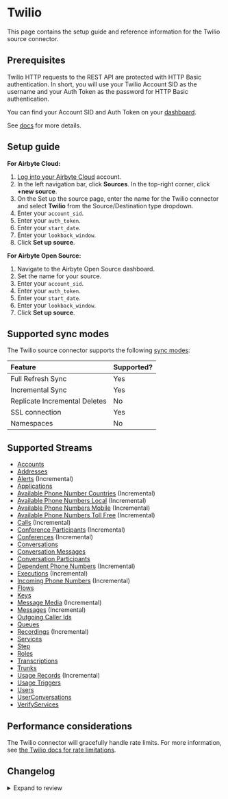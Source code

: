 # Twilio

This page contains the setup guide and reference information for the Twilio source connector.

## Prerequisites

Twilio HTTP requests to the REST API are protected with HTTP Basic authentication. In short, you will use your Twilio Account SID as the username and your Auth Token as the password for HTTP Basic authentication.

You can find your Account SID and Auth Token on your [dashboard](https://www.twilio.com/user/account).

See [docs](https://www.twilio.com/docs/iam/api) for more details.

## Setup guide

<!-- env:cloud -->

**For Airbyte Cloud:**

1. [Log into your Airbyte Cloud](https://cloud.airbyte.com/workspaces) account.
2. In the left navigation bar, click **Sources**. In the top-right corner, click **+new source**.
3. On the Set up the source page, enter the name for the Twilio connector and select **Twilio** from the Source/Destination type dropdown.
4. Enter your `account_sid`.
5. Enter your `auth_token`.
6. Enter your `start_date`.
7. Enter your `lookback_window`.
8. Click **Set up source**.
<!-- /env:cloud -->

<!-- env:oss -->

**For Airbyte Open Source:**

1. Navigate to the Airbyte Open Source dashboard.
2. Set the name for your source.
3. Enter your `account_sid`.
4. Enter your `auth_token`.
5. Enter your `start_date`.
6. Enter your `lookback_window`.
7. Click **Set up source**.
<!-- /env:oss -->

## Supported sync modes

The Twilio source connector supports the following [sync modes](https://docs.airbyte.com/cloud/core-concepts#connection-sync-modes):

| Feature                       | Supported? |
| :---------------------------- | :--------- |
| Full Refresh Sync             | Yes        |
| Incremental Sync              | Yes        |
| Replicate Incremental Deletes | No         |
| SSL connection                | Yes        |
| Namespaces                    | No         |

## Supported Streams

- [Accounts](https://www.twilio.com/docs/usage/api/account#read-multiple-account-resources)
- [Addresses](https://www.twilio.com/docs/usage/api/address#read-multiple-address-resources)
- [Alerts](https://www.twilio.com/docs/usage/monitor-alert#read-multiple-alert-resources) \(Incremental\)
- [Applications](https://www.twilio.com/docs/usage/api/applications#read-multiple-application-resources)
- [Available Phone Number Countries](https://www.twilio.com/docs/phone-numbers/api/availablephonenumber-resource#read-a-list-of-countries) \(Incremental\)
- [Available Phone Numbers Local](https://www.twilio.com/docs/phone-numbers/api/availablephonenumberlocal-resource#read-multiple-availablephonenumberlocal-resources) \(Incremental\)
- [Available Phone Numbers Mobile](https://www.twilio.com/docs/phone-numbers/api/availablephonenumber-mobile-resource#read-multiple-availablephonenumbermobile-resources) \(Incremental\)
- [Available Phone Numbers Toll Free](https://www.twilio.com/docs/phone-numbers/api/availablephonenumber-tollfree-resource#read-multiple-availablephonenumbertollfree-resources) \(Incremental\)
- [Calls](https://www.twilio.com/docs/voice/api/call-resource#create-a-call-resource) \(Incremental\)
- [Conference Participants](https://www.twilio.com/docs/voice/api/conference-participant-resource#read-multiple-participant-resources) \(Incremental\)
- [Conferences](https://www.twilio.com/docs/voice/api/conference-resource#read-multiple-conference-resources) \(Incremental\)
- [Conversations](https://www.twilio.com/docs/conversations/api/conversation-resource#read-multiple-conversation-resources)
- [Conversation Messages](https://www.twilio.com/docs/conversations/api/conversation-message-resource#list-all-conversation-messages)
- [Conversation Participants](https://www.twilio.com/docs/conversations/api/conversation-participant-resource)
- [Dependent Phone Numbers](https://www.twilio.com/docs/usage/api/address?code-sample=code-list-dependent-pns-subresources&code-language=curl&code-sdk-version=json#instance-subresources) \(Incremental\)
- [Executions](https://www.twilio.com/docs/phone-numbers/api/incomingphonenumber-resource#read-multiple-incomingphonenumber-resources) \(Incremental\)
- [Incoming Phone Numbers](https://www.twilio.com/docs/phone-numbers/api/incomingphonenumber-resource#read-multiple-incomingphonenumber-resources) \(Incremental\)
- [Flows](https://www.twilio.com/docs/studio/rest-api/flow#read-a-list-of-flows)
- [Keys](https://www.twilio.com/docs/usage/api/keys#read-a-key-resource)
- [Message Media](https://www.twilio.com/docs/sms/api/media-resource#read-multiple-media-resources) \(Incremental\)
- [Messages](https://www.twilio.com/docs/sms/api/message-resource#read-multiple-message-resources) \(Incremental\)
- [Outgoing Caller Ids](https://www.twilio.com/docs/voice/api/outgoing-caller-ids#outgoingcallerids-list-resource)
- [Queues](https://www.twilio.com/docs/voice/api/queue-resource#read-multiple-queue-resources)
- [Recordings](https://www.twilio.com/docs/voice/api/recording#read-multiple-recording-resources) \(Incremental\)
- [Services](https://www.twilio.com/docs/chat/rest/service-resource#read-multiple-service-resources)
- [Step](https://www.twilio.com/docs/studio/rest-api/v2/step#read-a-list-of-step-resources)
- [Roles](https://www.twilio.com/docs/chat/rest/role-resource#read-multiple-role-resources)
- [Transcriptions](https://www.twilio.com/docs/voice/api/recording-transcription?code-sample=code-read-list-all-transcriptions&code-language=curl&code-sdk-version=json#read-multiple-transcription-resources)
- [Trunks](https://www.twilio.com/docs/sip-trunking/api/trunk-resource#trunk-properties)
- [Usage Records](https://www.twilio.com/docs/usage/api/usage-record#read-multiple-usagerecord-resources) \(Incremental\)
- [Usage Triggers](https://www.twilio.com/docs/usage/api/usage-trigger#read-multiple-usagetrigger-resources)
- [Users](https://www.twilio.com/docs/conversations/api/user-resource)
- [UserConversations](https://www.twilio.com/docs/conversations/api/user-conversation-resource#list-all-of-a-users-conversations)
- [VerifyServices](https://www.twilio.com/docs/verify/api/service#maincontent)

## Performance considerations

The Twilio connector will gracefully handle rate limits.
For more information, see [the Twilio docs for rate limitations](https://support.twilio.com/hc/en-us/articles/360044308153-Twilio-API-response-Error-429-Too-Many-Requests-).

## Changelog

<details>
  <summary>Expand to review</summary>

| Version     | Date       | Pull Request                                             | Subject                                                                                                                                                                |
|:------------|:-----------| :------------------------------------------------------- |:-----------------------------------------------------------------------------------------------------------------------------------------------------------------------|
| 0.14.0-rc.1 | 2025-08-14 | [64880](https://github.com/airbytehq/airbyte/pull/64880) | Migrated all full refresh streams that have no parent streams                                                                                                          |
| 0.13.0      | 2025-08-14 | [64929](https://github.com/airbytehq/airbyte/pull/64929) | Promoting release candidate 0.13.0-rc.1 to a main version. |
| 0.13.0-rc.1 | 2025-08-11 | [64877](https://github.com/airbytehq/airbyte/pull/64877) | Update CDK to v6                                                                                                                                                       |
| 0.12.1      | 2025-06-15 | [56258](https://github.com/airbytehq/airbyte/pull/56258) | Update dependencies                                                                                                                                                    |
| 0.12.0      | 2025-05-13 | [49097](https://github.com/airbytehq/airbyte/pull/49097) | Fix per partition states for nested streams                                                                                                                            |
| 0.11.17     | 2025-02-22 | [54486](https://github.com/airbytehq/airbyte/pull/54486) | Update dependencies                                                                                                                                                    |
| 0.11.16     | 2025-01-22 | [52089](https://github.com/airbytehq/airbyte/pull/52089) | Fix typo to fix pagination for `TwilioStream` class                                                                                                                    |
| 0.11.15     | 2025-01-18 | [51966](https://github.com/airbytehq/airbyte/pull/51966) | Update dependencies                                                                                                                                                    |
| 0.11.14     | 2024-12-28 | [50803](https://github.com/airbytehq/airbyte/pull/50803) | Update dependencies                                                                                                                                                    |
| 0.11.13     | 2024-11-25 | [43769](https://github.com/airbytehq/airbyte/pull/43769) | Starting with this version, the Docker image is now rootless. Please note that this and future versions will not be compatible with Airbyte versions earlier than 0.64 |
| 0.11.12     | 2024-08-03 | [43132](https://github.com/airbytehq/airbyte/pull/43132) | Update dependencies                                                                                                                                                    |
| 0.11.11     | 2024-07-27 | [42593](https://github.com/airbytehq/airbyte/pull/42593) | Update dependencies                                                                                                                                                    |
| 0.11.10     | 2024-07-20 | [42177](https://github.com/airbytehq/airbyte/pull/42177) | Update dependencies                                                                                                                                                    |
| 0.11.9      | 2024-07-13 | [41845](https://github.com/airbytehq/airbyte/pull/41845) | Update dependencies                                                                                                                                                    |
| 0.11.8      | 2024-07-10 | [41478](https://github.com/airbytehq/airbyte/pull/41478) | Update dependencies                                                                                                                                                    |
| 0.11.7      | 2024-06-26 | [40527](https://github.com/airbytehq/airbyte/pull/40527) | Update dependencies                                                                                                                                                    |
| 0.11.6      | 2024-06-22 | [40030](https://github.com/airbytehq/airbyte/pull/40030) | Update dependencies                                                                                                                                                    |
| 0.11.5      | 2024-06-06 | [39252](https://github.com/airbytehq/airbyte/pull/39252) | [autopull] Upgrade base image to v1.2.2                                                                                                                                |
| 0.11.4      | 2024-05-22 | [38559](https://github.com/airbytehq/airbyte/pull/38564) | Migrate authenticator to `requests_native_auth` package                                                                                                                |
| 0.11.3      | 2024-05-20 | [38262](https://github.com/airbytehq/airbyte/pull/38262) | Replace AirbyteLogger with logging.Logger                                                                                                                              |
| 0.11.2      | 2024-04-19 | [36666](https://github.com/airbytehq/airbyte/pull/36666) | Updating to 0.80.0 CDK                                                                                                                                                 |
| 0.11.1      | 2024-04-12 | [36666](https://github.com/airbytehq/airbyte/pull/36666) | Schema descriptions                                                                                                                                                    |
| 0.11.0      | 2024-03-19 | [36267](https://github.com/airbytehq/airbyte/pull/36267) | Pin airbyte-cdk version to `^0`                                                                                                                                        |
| 0.10.2      | 2024-02-12 | [35153](https://github.com/airbytehq/airbyte/pull/35153) | Manage dependencies with Poetry                                                                                                                                        |
| 0.10.1      | 2023-11-21 | [32718](https://github.com/airbytehq/airbyte/pull/32718) | Base image migration: remove Dockerfile and use the python-connector-base image                                                                                        |
| 0.10.0      | 2023-07-28 | [27323](https://github.com/airbytehq/airbyte/pull/27323) | Add new stream `Step`                                                                                                                                                  |
| 0.9.0       | 2023-06-27 | [27221](https://github.com/airbytehq/airbyte/pull/27221) | Add new stream `UserConversations` with parent `Users`                                                                                                                 |
| 0.8.1       | 2023-07-12 | [28216](https://github.com/airbytehq/airbyte/pull/28216) | Add property `channel_metadata` to `ConversationMessages` schema                                                                                                       |
| 0.8.0       | 2023-06-11 | [27231](https://github.com/airbytehq/airbyte/pull/27231) | Add new stream `VerifyServices`                                                                                                                                        |
| 0.7.0       | 2023-05-03 | [25781](https://github.com/airbytehq/airbyte/pull/25781) | Add new stream `Trunks`                                                                                                                                                |
| 0.6.0       | 2023-05-03 | [25783](https://github.com/airbytehq/airbyte/pull/25783) | Add new stream `Roles` with parent `Services`                                                                                                                          |
| 0.5.0       | 2023-03-21 | [23995](https://github.com/airbytehq/airbyte/pull/23995) | Add new stream `Conversation Participants`                                                                                                                             |
| 0.4.0       | 2023-03-18 | [23995](https://github.com/airbytehq/airbyte/pull/23995) | Add new stream `Conversation Messages`                                                                                                                                 |
| 0.3.0       | 2023-03-18 | [22874](https://github.com/airbytehq/airbyte/pull/22874) | Add new stream `Executions` with parent `Flows`                                                                                                                        |
| 0.2.0       | 2023-03-16 | [24114](https://github.com/airbytehq/airbyte/pull/24114) | Add `Conversations` stream                                                                                                                                             |
| 0.1.16      | 2023-02-10 | [22825](https://github.com/airbytehq/airbyte/pull/22825) | Specified date formatting in specification                                                                                                                             |
| 0.1.15      | 2023-01-27 | [22025](https://github.com/airbytehq/airbyte/pull/22025) | Set `AvailabilityStrategy` for streams explicitly to `None`                                                                                                            |
| 0.1.14      | 2022-11-16 | [19479](https://github.com/airbytehq/airbyte/pull/19479) | Fix date range slicing                                                                                                                                                 |
| 0.1.13      | 2022-10-25 | [18423](https://github.com/airbytehq/airbyte/pull/18423) | Implement datetime slicing for streams supporting incremental syncs                                                                                                    |
| 0.1.11      | 2022-09-30 | [17478](https://github.com/airbytehq/airbyte/pull/17478) | Add lookback_window parameters                                                                                                                                         |
| 0.1.10      | 2022-09-29 | [17410](https://github.com/airbytehq/airbyte/pull/17410) | Migrate to per-stream states                                                                                                                                           |
| 0.1.9       | 2022-09-26 | [17134](https://github.com/airbytehq/airbyte/pull/17134) | Add test data for Message Media and Conferences                                                                                                                        |
| 0.1.8       | 2022-08-29 | [16110](https://github.com/airbytehq/airbyte/pull/16110) | Add state checkpoint interval                                                                                                                                          |
| 0.1.7       | 2022-08-26 | [15972](https://github.com/airbytehq/airbyte/pull/15972) | Shift start date for stream if it exceeds 400 days                                                                                                                     |
| 0.1.6       | 2022-06-22 | [14000](https://github.com/airbytehq/airbyte/pull/14000) | Update Records stream schema and align tests with connectors' best practices                                                                                           |
| 0.1.5       | 2022-06-22 | [13896](https://github.com/airbytehq/airbyte/pull/13896) | Add lookback window parameters to fetch messages with a rolling window and catch status updates                                                                        |
| 0.1.4       | 2022-04-22 | [12157](https://github.com/airbytehq/airbyte/pull/12157) | Use Retry-After header for backoff                                                                                                                                     |
| 0.1.3       | 2022-04-20 | [12183](https://github.com/airbytehq/airbyte/pull/12183) | Add new subresource on the call stream + declare a valid primary key for conference_participants stream                                                                |
| 0.1.2       | 2021-12-23 | [9092](https://github.com/airbytehq/airbyte/pull/9092) | Correct specification doc URL                                                                                                                                          |
| 0.1.1       | 2021-10-18 | [7034](https://github.com/airbytehq/airbyte/pull/7034) | Update schemas and transform data types according to the API schema                                                                                                    |
| 0.1.0       | 2021-07-02 | [4070](https://github.com/airbytehq/airbyte/pull/4070) | Native Twilio connector implemented                                                                                                                                    |

</details>
